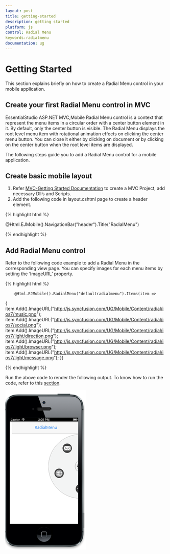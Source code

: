 ```yaml
---
layout: post
title: getting-started
description: getting started
platform: js
control: Radial Menu
keywords:radialmenu
documentation: ug
---
```


# Getting Started

This section explains briefly on how to create a Radial Menu control in your mobile application.

## Create your first Radial Menu control in MVC


EssentialStudio ASP.NET MVC,Mobile Radial Menu control is a context that represent the menu items in a circular order with a center button element in it. By default, only the center button is visible. The Radial Menu displays the root level menu item with rotational animation effects on clicking the center menu button. You can close it either by clicking on document or by clicking on the center button when the root level items are displayed.

The following steps guide you to add a Radial Menu control for a mobile application. 

## Create basic mobile layout

1. Refer [MVC-Getting Started Documentation](https://help.syncfusion.com/aspnetmvc/getting-started) to create a MVC Project, add necessary Dll’s and Scripts.
2. Add the following code in layout.cshtml page to create a header element.
   
{% highlight html %}

 @Html.EJMobile().NavigationBar("header").Title("RadialMenu")
   

{% endhighlight %}
   
## Add Radial Menu control

Refer to the following code example to add a Radial Menu in the corresponding view page. You can specify images for each menu items by setting the ‘ImageURL’ property.

{% highlight html %}



        @Html.EJMobile().RadialMenu("defaultradialmenu").Items(item =>
{
    item.Add().ImageURL("http://js.syncfusion.com/UG/Mobile/Content/radial/ios7/music.png");
    item.Add().ImageURL("http://js.syncfusion.com/UG/Mobile/Content/radial/ios7/social.png");
    item.Add().ImageURL("http://js.syncfusion.com/UG/Mobile/Content/radial/ios7/light/direction.png");
    item.Add().ImageURL("http://js.syncfusion.com/UG/Mobile/Content/radial/ios7/light/browser.png");
    item.Add().ImageURL("http://js.syncfusion.com/UG/Mobile/Content/radial/ios7/light/message.png");
})


{% endhighlight %}

Run the above code to render the following output. To know how to run the code, refer to this [section](http://help.syncfusion.com/js/).

![](getting-started_images/getting-started_img1.png)




